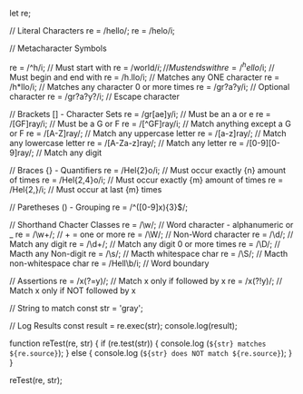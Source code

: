 let re;

// Literal Characters
re = /hello/;
re = /helo/i;

// Metacharacter Symbols

re = /^h/i;         // Must start with
re = /world$/i;     // Must ends with
re = /^hello$/i;    // Must begin and end with
re = /h.llo/i;      // Matches any ONE character
re = /h*llo/i;      // Matches any character 0 or more times
re = /gr?a?y/i;     // Optional character
re = /gr?a?y\?/i;   // Escape character

// Brackets [] - Character Sets
re = /gr[ae]y/i;      // Must be an a or e
re = /[GF]ray/i;      // Must be a G or F
re = /[^GF]ray/i;     // Match anything except a G or F
re = /[A-Z]ray/;      // Match any uppercase letter
re = /[a-z]ray/;      // Match any lowercase letter
re = /[A-Za-z]ray/;   // Match any letter
re = /[0-9][0-9]ray/; // Match any digit

// Braces {} - Quantifiers
re = /Hel{2}o/i;      // Must occur exactly {n} amount of times
re = /Hel{2,4}o/i;    // Must occur exactly {m} amount of times
re = /Hel{2,}/i;      // Must  occur at last {m} times

// Paretheses () - Grouping
re = /^([0-9]x){3}$/;

// Shorthand Chacter Classes
re = /\w/;             // Word character - alphanumeric or _
re = /\w+/;            // + = one or more
re = /\W/;             // Non-Word character
re = /\d/;             // Match any digit
re = /\d+/;            // Match any digit 0 or more times
re = /\D/;             // Macth any Non-digit
re = /\s/;             // Macth whitespace char
re = /\S/;             // Macth non-whitespace char
re = /Hell\b/i;        // Word boundary

// Assertions
re = /x(?=y)/;         // Match x only if followed by x
re = /x(?!y)/;         // Match x only if NOT followed by x

// String to match
const str = 'gray';

// Log Results
const result = re.exec(str);
console.log(result);

function reTest(re, str) {
  if (re.test(str)) {
    console.log (`${str} matches ${re.source}`);
  } else {
    console.log (`${str} does NOT match ${re.source}`);
  }
}

reTest(re, str);

